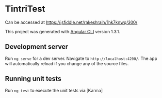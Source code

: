 # TintriTest

Can be accessed at <a href="https://jsfiddle.net/rakeshraih/1hk7knwq/300/"> https://jsfiddle.net/rakeshraih/1hk7knwq/300/ </a>

This project was generated with [Angular CLI](https://github.com/angular/angular-cli) version 1.3.1.

## Development server

Run `ng serve` for a dev server. Navigate to `http://localhost:4200/`. The app will automatically reload if you change any of the source files.

## Running unit tests

Run `ng test` to execute the unit tests via [Karma]

